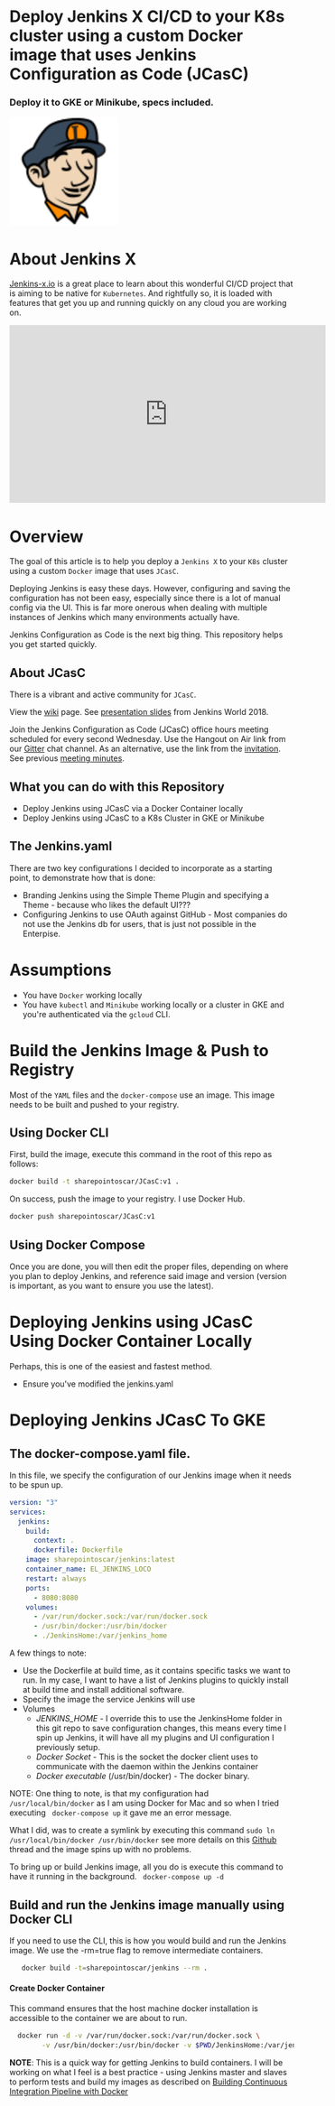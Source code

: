 

# Deploy Jenkins X CI/CD to your K8s cluster using a custom Docker image that uses Jenkins Configuration as Code (JCasC) 
### Deploy it to GKE or Minikube, specs included.

<img src="images/logo.svg" width="192">


# About Jenkins X
[Jenkins-x.io](https://jenkins-x.io/) is a great place to learn about this wonderful CI/CD project that is aiming to be native for `Kubernetes`.  And rightfully so, it is loaded with features that get you up and running quickly on any cloud you are working on.

<!-- [![IMAGE ALT TEXT HERE](https://img.youtube.com/vi/kPes3rvT1UM/0.jpg)](https://www.youtube.com/watch?v=kPes3rvT1UM) -->

<iframe width="560" height="315" src="https://www.youtube.com/embed/kPes3rvT1UM" frameborder="0" allow="accelerometer; autoplay; encrypted-media; gyroscope; picture-in-picture" allowfullscreen></iframe>

# Overview
The goal of this article is to help you deploy a `Jenkins X` to your `K8s` cluster using a custom `Docker` image that uses `JCasC`. 

Deploying Jenkins is easy these days.  However, configuring and saving the configuration has not been easy, especially since there is a lot of manual config via the UI. This is far more onerous when dealing with multiple instances of Jenkins which many environments actually have.

Jenkins Configuration as Code is the next big thing.  This repository helps you get started quickly.

## About JCasC
There is a vibrant and active community for `JCasC`.

View the [wiki](https://wiki.jenkins.io/display/JENKINS/configuration+as+code+plugin) page. See [presentation slides](https://docs.google.com/presentation/d/1VsvDuffinmxOjg0a7irhgJSRWpCzLg_Yskf7Fw7FpBg/edit?usp=sharing) from Jenkins World 2018.

Join the Jenkins Configuration as Code (JCasC) office hours meeting scheduled for every second Wednesday. Use the Hangout on Air link from our [Gitter](https://gitter.im/jenkinsci/configuration-as-code-plugin) chat channel. As an alternative, use the link from the [invitation](https://calendar.google.com/event?action=TEMPLATE&tmeid=MmdwdTE1cTFvaGw1NGUycGxqdWUwcXExaWFfMjAxODA3MjVUMDcwMDAwWiBld2VAcHJhcW1hLm5ldA&tmsrc=ewe%40praqma.net&scp=ALL). See previous [meeting minutes](https://docs.google.com/document/d/1Hm07Q1egWL6VVAqNgu27bcMnqNZhYJmXKRvknVw4Y84/edit?usp=sharing).

## What you can do with this Repository
* Deploy Jenkins using JCasC via a Docker Container locally
* Deploy Jenkins using JCasC to a K8s Cluster in GKE or Minikube

## The Jenkins.yaml
There are two key configurations I decided to incorporate as a starting point, to demonstrate how that is done:

* Branding Jenkins using the Simple Theme Plugin and specifying a Theme -  because who likes the default UI???
* Configuring Jenkins to use OAuth against GitHub - Most companies do not use the Jenkins db for users, that is just not possible in the Enterpise.



# Assumptions
* You have `Docker` working locally
* You have `kubectl` and `Minikube` working locally or a cluster in GKE and you're authenticated via the `gcloud` CLI.

# Build the Jenkins Image & Push to Registry
Most of the `YAML` files and the `docker-compose` use an image.  This image needs to be built and pushed to your registry.

## Using Docker CLI
First, build the image, execute this command in the root of this repo as follows:
```bash
docker build -t sharepointoscar/JCasC:v1 .
```

On success, push the image to your registry.  I use Docker Hub.

```bash
docker push sharepointoscar/JCasC:v1
```
## Using Docker Compose

Once you are done, you will then edit the proper files, depending on where you plan to deploy Jenkins, and reference said image and version (version is important, as you want to ensure you use the latest).

# Deploying Jenkins using JCasC Using Docker Container Locally

Perhaps, this is one of the easiest and fastest method.

* Ensure you've modified the jenkins.yaml

# Deploying Jenkins JCasC To GKE 

## The docker-compose.yaml file.
In this file, we specify the configuration of our Jenkins image when it needs to be spun up.

``` yaml
version: "3"
services:
  jenkins:
    build:
      context: .
      dockerfile: Dockerfile
    image: sharepointoscar/jenkins:latest
    container_name: EL_JENKINS_LOCO
    restart: always
    ports:
      - 8080:8080
    volumes:
      - /var/run/docker.sock:/var/run/docker.sock
      - /usr/bin/docker:/usr/bin/docker
      - ./JenkinsHome:/var/jenkins_home
```

A few things to note:

  - Use the Dockerfile at build time, as it contains specific tasks we want to run.  In my case, I want to have a list of Jenkins plugins to quickly install at build time and install additional software.
  - Specify the image the service Jenkins will use
  - Volumes
    - *JENKINS_HOME* - I override this to use the JenkinsHome folder in this git repo to save configuration changes, this means every time I spin up Jenkins, it will have all my plugins and UI configuration I previously setup.
    - *Docker Socket* - This is the socket the docker client uses to communicate with the daemon within the Jenkins container
    - *Docker executable* (/usr/bin/docker) - The docker binary.


NOTE: One thing to note, is that my configuration had ` /usr/local/bin/docker` as I am using Docker for Mac and so when I tried executing
` docker-compose up` it gave me an error message.  

What I did, was to create a symlink by executing this command `sudo ln /usr/local/bin/docker /usr/bin/docker` see more details on this [Github](https://github.com/marcelbirkner/docker-ci-tool-stack/issues/24) thread and the image spins up with no problems.


To bring up or build Jenkins image, all you do is execute this command to have it running in the background.
` docker-compose up -d`
## Build and run the Jenkins image manually using Docker CLI
If you need to use the CLI, this is how you would build and run the Jenkins image.  We use the -rm=true flag to remove intermediate containers.
``` bash
   docker build -t=sharepointoscar/jenkins --rm .
```

#### Create Docker Container
This command ensures that the host machine docker installation is accessible to the container we are about to run.

``` bash
  docker run -d -v /var/run/docker.sock:/var/run/docker.sock \
        -v /usr/bin/docker:/usr/bin/docker -v $PWD/JenkinsHome:/var/jenkins_home -p 8080:8080 sharepointoscar/jenkins
```

**NOTE**: This is a quick way for getting Jenkins to build containers.  I will be working on what I feel is a best practice - using Jenkins master and slaves to perform tests and build my images as described  on [Building Continuous Integration Pipeline with Docker](https://www.docker.com/sites/default/files/UseCase/RA_CI%20with%20Docker_08.25.2015.pdf)
